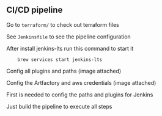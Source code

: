 ## CI/CD pipeline

Go to `terraform/` to check out terraform files

See `Jenkinsfile` to see the pipeline configuration 

After install jenkins-lts run this command to start it

``` shell
    brew services start jenkins-lts
```

Config all plugins and paths (image attached)

Config the Artfactory and aws credentials (image attached)

First is needed to config the paths and plugins for Jenkins

Just build the pipeline to execute all steps
